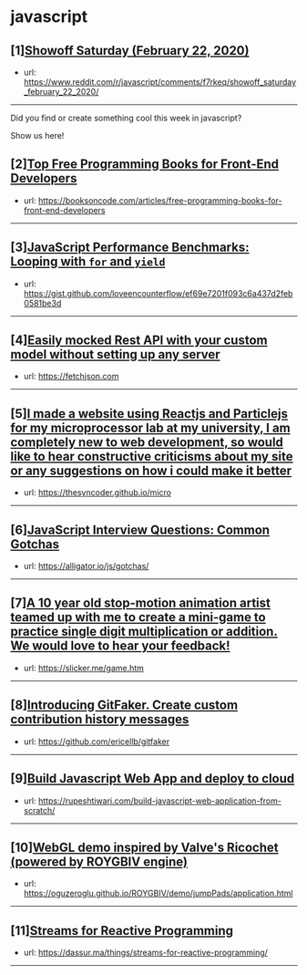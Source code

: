 # javascript
## [1][Showoff Saturday (February 22, 2020)](https://www.reddit.com/r/javascript/comments/f7rkeq/showoff_saturday_february_22_2020/)
- url: https://www.reddit.com/r/javascript/comments/f7rkeq/showoff_saturday_february_22_2020/
---
Did you find or create something cool this week in javascript? 

Show us here!
## [2][Top Free Programming Books for Front-End Developers](https://www.reddit.com/r/javascript/comments/f807cu/top_free_programming_books_for_frontend_developers/)
- url: https://booksoncode.com/articles/free-programming-books-for-front-end-developers
---

## [3][JavaScript Performance Benchmarks: Looping with `for` and `yield`](https://www.reddit.com/r/javascript/comments/f88kjt/javascript_performance_benchmarks_looping_with/)
- url: https://gist.github.com/loveencounterflow/ef69e7201f093c6a437d2feb0581be3d
---

## [4][Easily mocked Rest API with your custom model without setting up any server](https://www.reddit.com/r/javascript/comments/f88aa9/easily_mocked_rest_api_with_your_custom_model/)
- url: https://fetchjson.com
---

## [5][I made a website using Reactjs and Particlejs for my microprocessor lab at my university, I am completely new to web development, so would like to hear constructive criticisms about my site or any suggestions on how i could make it better](https://www.reddit.com/r/javascript/comments/f88y8n/i_made_a_website_using_reactjs_and_particlejs_for/)
- url: https://thesyncoder.github.io/micro
---

## [6][JavaScript Interview Questions: Common Gotchas](https://www.reddit.com/r/javascript/comments/f7sa7x/javascript_interview_questions_common_gotchas/)
- url: https://alligator.io/js/gotchas/
---

## [7][A 10 year old stop-motion animation artist teamed up with me to create a mini-game to practice single digit multiplication or addition. We would love to hear your feedback!](https://www.reddit.com/r/javascript/comments/f7sri2/a_10_year_old_stopmotion_animation_artist_teamed/)
- url: https://slicker.me/game.htm
---

## [8][Introducing GitFaker. Create custom contribution history messages](https://www.reddit.com/r/javascript/comments/f8310i/introducing_gitfaker_create_custom_contribution/)
- url: https://github.com/ericellb/gitfaker
---

## [9][Build Javascript Web App and deploy to cloud](https://www.reddit.com/r/javascript/comments/f85j2d/build_javascript_web_app_and_deploy_to_cloud/)
- url: https://rupeshtiwari.com/build-javascript-web-application-from-scratch/
---

## [10][WebGL demo inspired by Valve's Ricochet (powered by ROYGBIV engine)](https://www.reddit.com/r/javascript/comments/f817ka/webgl_demo_inspired_by_valves_ricochet_powered_by/)
- url: https://oguzeroglu.github.io/ROYGBIV/demo/jumpPads/application.html
---

## [11][Streams for Reactive Programming](https://www.reddit.com/r/javascript/comments/f7mi3t/streams_for_reactive_programming/)
- url: https://dassur.ma/things/streams-for-reactive-programming/
---

